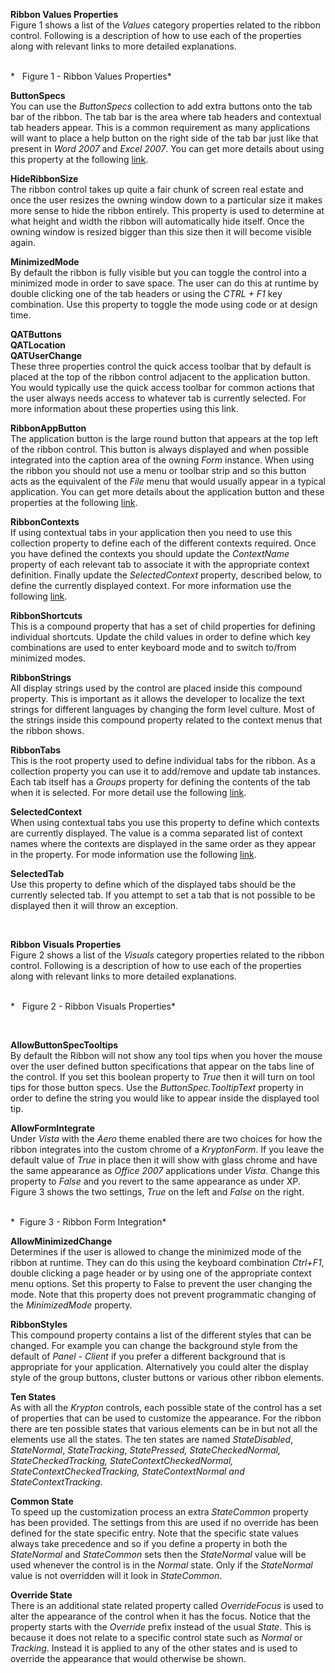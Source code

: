 **Ribbon Values Properties**  
Figure 1 shows a list of the *Values* category properties related to the ribbon
control. Following is a description of how to use each of the properties along
with relevant links to more detailed explanations.  
  
    
*   Figure 1 - Ribbon Values Properties*

**ButtonSpecs**  
You can use the *ButtonSpecs* collection to add extra buttons onto the tab bar
of the ribbon. The tab bar is the area where tab headers and contextual tab
headers appear. This is a common requirement as many applications will want to
place a help button on the right side of the tab bar just like that present in
*Word 2007* and *Excel 2007*. You can get more details about using this property
at the following [link](topic90.md).  
  
**HideRibbonSize**  
The ribbon control takes up quite a fair chunk of screen real estate and once
the user resizes the owning window down to a particular size it makes more sense
to hide the ribbon entirely. This property is used to determine at what height
and width the ribbon will automatically hide itself. Once the owning window is
resized bigger than this size then it will become visible again.  
  
**MinimizedMode**  
By default the ribbon is fully visible but you can toggle the control into a
minimized mode in order to save space. The user can do this at runtime by double
clicking one of the tab headers or using the *CTRL + F1* key combination. Use
this property to toggle the mode using code or at design time.

**QATButtons**  
**QATLocation**  
**QATUserChange**  
These three properties control the quick access toolbar that by default is
placed at the top of the ribbon control adjacent to the application button. You
would typically use the quick access toolbar for common actions that the user
always needs access to whatever tab is currently selected. For more information
about these properties using this link.

**RibbonAppButton**  
The application button is the large round button that appears at the top left of
the ribbon control. This button is always displayed and when possible integrated
into the caption area of the owning *Form* instance. When using the ribbon you
should not use a menu or toolbar strip and so this button acts as the equivalent
of the *File* menu that would usually appear in a typical application. You can
get more details about the application button and these properties at the
following [link](topic87.md).  
  
**RibbonContexts**  
If using contextual tabs in your application then you need to use this
collection property to define each of the different contexts required. Once you
have defined the contexts you should update the *ContextName* property of each
relevant tab to associate it with the appropriate context definition. Finally
update the *SelectedContext* property, described below, to define the currently
displayed context. For more information use the following [link](topic86.md).  
  
**RibbonShortcuts**  
This is a compound property that has a set of child properties for defining
individual shortcuts. Update the child values in order to define which key
combinations are used to enter keyboard mode and to switch to/from minimized
modes.  
  
**RibbonStrings**  
All display strings used by the control are placed inside this compound
property. This is important as it allows the developer to localize the text
strings for different languages by changing the form level culture. Most of the
strings inside this compound property related to the context menus that the
ribbon shows.  
  
**RibbonTabs**  
This is the root property used to define individual tabs for the ribbon. As a
collection property you can use it to add/remove and update tab instances. Each
tab itself has a *Groups* property for defining the contents of the tab when it
is selected. For more detail use the following [link](topic66.md).

**SelectedContext**  
When using contextual tabs you use this property to define which contexts are
currently displayed. The value is a comma separated list of context names where
the contexts are displayed in the same order as they appear in the property. For
mode information use the following [link](topic86.md).

**SelectedTab**  
Use this property to define which of the displayed tabs should be the currently
selected tab. If you attempt to set a tab that is not possible to be displayed
then it will throw an exception.

 

**Ribbon Visuals Properties**  
Figure 2 shows a list of the *Visuals* category properties related to the ribbon
control. Following is a description of how to use each of the properties along
with relevant links to more detailed explanations.  
  
    
*   Figure 2 - Ribbon Visuals Properties*

 

**AllowButtonSpecTooltips**  
By default the Ribbon will not show any tool tips when you hover the mouse over
the user defined button specifications that appear on the tabs line of the
control. If you set this boolean property to *True* then it will turn on tool
tips for those button specs. Use the *ButtonSpec.TooltipText* property in order
to define the string you would like to appear inside the displayed tool tip.  
  
**AllowFormIntegrate**  
Under *Vista* with the *Aero* theme enabled there are two choices for how the
ribbon integrates into the custom chrome of a *KryptonForm*. If you leave the
default value of *True* in place then it will show with glass chrome and have
the same appearance as *Office 2007* applications under *Vista*. Change this
property to *False* and you revert to the same appearance as under XP. Figure 3
shows the two settings, *True* on the left and *False* on the right.

   
*  Figure 3 - Ribbon Form Integration*

  
**AllowMinimizedChange**  
Determines if the user is allowed to change the minimized mode of the ribbon at
runtime. They can do this using the keyboard combination *Ctrl+F1*, double
clicking a page header or by using one of the appropriate context menu options.
Set this property to False to prevent the user changing the mode. Note that this
property does not prevent programmatic changing of the *MinimizedMode* property.

  
**RibbonStyles**  
This compound property contains a list of the different styles that can be
changed. For example you can change the background style from the default of
*Panel - Client* if you prefer a different background that is appropriate for
your application. Alternatively you could alter the display style of the group
buttons, cluster buttons or various other ribbon elements.

**Ten States**  
As with all the *Krypton* controls, each possible state of the control has a set
of properties that can be used to customize the appearance. For the ribbon there
are ten possible states that various elements can be in but not all the elements
use all the states. The ten states are named *StateDisabled*, *StateNormal*,
*StateTracking*, *StatePressed, StateCheckedNormal, StateCheckedTracking,
StateContextCheckedNormal, StateContextCheckedTracking, StateContextNormal and
StateContextTracking*.

**Common State**  
To speed up the customization process an extra *StateCommon* property has been
provided. The settings from this are used if no override has been defined for
the state specific entry. Note that the specific state values always take
precedence and so if you define a property in both the *StateNormal* and
*StateCommon* sets then the *StateNormal* value will be used whenever the
control is in the *Normal* state. Only if the *StateNormal* value is not
overridden will it look in *StateCommon*.

**Override State**  
There is an additional state related property called *OverrideFocus* is used to
alter the appearance of the control when it has the focus. Notice that the
property starts with the *Override* prefix instead of the usual *State*. This is
because it does not relate to a specific control state such as *Normal* or
*Tracking*. Instead it is applied to any of the other states and is used to
override the appearance that would otherwise be shown.
